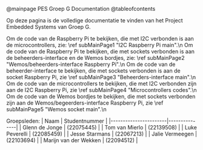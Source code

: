 @mainpage PES Groep G Documentation
@tableofcontents

Op deze pagina is de volledige documentatie te vinden van het Project Embedded Systems van Groep G.

Om de code van de Raspberry Pi te bekijken, die met I2C verbonden is aan de microcontrollers, zie: \ref subMainPage1 "I2C Raspberry Pi main".\n
Om de code van de Raspberry Pi te bekijken, die met sockets verbonden is aan de beheerders-interface en de Wemos bordjes, zie: \ref subMainPage2 "Wemos/beheerders-interface Raspberry Pi".\n
Om de code van de beheerder-interface te bekijken, die met sockets verbonden is aan de socket Raspberry Pi, zie \ref subMainPage3 "Beheerders-interface main".\n
Om de code van de microcontrollers te bekijken, die met I2C verbonden zijn aan de I2C Raspberry Pi, zie \ref subMainPage4 "Microcontrollers codes".\n
Om de code van de Wemos bordjes te bekijken, die met sockets verbonden zijn aan de Wemos/begeerders-interface Raspberry Pi, zie \ref subMainPage5 "Wemos socket main".\n


Groepsleden:
| Naam                  | Studentnummer |
|-----------------------|---------------|
| Glenn de Jonge        | (22075445)    |
| Tom van Mierlo        | (22139508)    |
| Luke Peverelli        | (22085459)    |
| Jesse Starmans        | (22067213)    |
| Jalie Vermeegen       | (22103694)    |
| Marijn van der Wekken | (22094512)    |